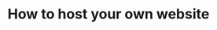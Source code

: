 ---
layout: writing
title: How to host your own website
custom: writing
description: "Sample post with a background image CSS override."
tags: [sample post]
image:
---